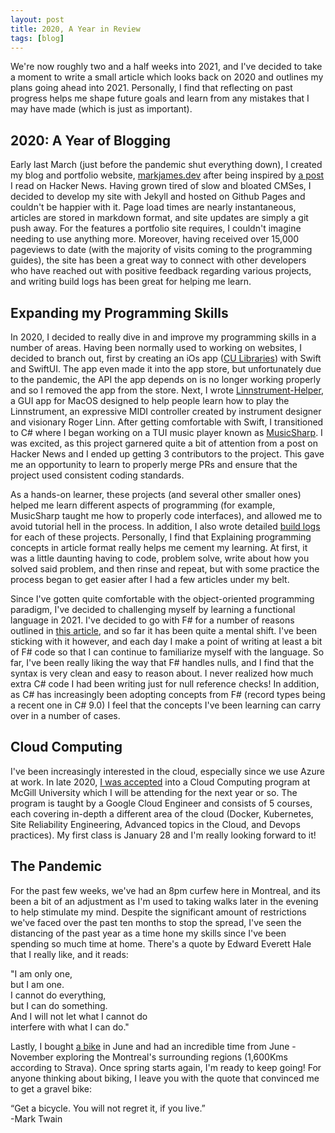 ```yaml
---
layout: post
title: 2020, A Year in Review
tags: [blog] 
---
```


We're now roughly two and a half weeks into 2021, and I've decided to take a moment to write a small article which looks back on 2020 and outlines my plans going ahead into 2021. Personally, I find that reflecting on past progress helps me shape future goals and learn from any mistakes that I may have made (which is just as important).

## 2020: A Year of Blogging

Early last March (just before the pandemic shut everything down), I created my blog and portfolio website, [markjames.dev](https://markjames.dev) after being inspired by [a post](https://news.ycombinator.com/item?id=22033792) I read on Hacker News. Having grown tired of slow and bloated CMSes, I decided to develop my site with Jekyll and hosted on Github Pages and couldn't be happier with it. Page load times are nearly instantaneous, articles are stored in markdown format, and site updates are simply a git push away. For the features a portfolio site requires, I couldn't imagine needing to use anything more. Moreover, having received over 15,000 pageviews to date (with the majority of visits coming to the programming guides), the site has been a great way to connect with other developers who have reached out with positive feedback regarding various projects, and writing build logs has been great for helping me learn.

## Expanding my Programming Skills

In 2020, I decided to really dive in and improve my programming skills in a number of areas. Having been normally used to working on websites, I decided to branch out, first by creating an iOs app ([CU Libraries](/cu-libraries)) with Swift and SwiftUI. The app even made it into the app store, but unfortunately due to the pandemic, the API the app depends on is no longer working properly and so I removed the app from the store. Next, I wrote [Linnstrument-Helper](/linnstrument-helper), a GUI app for MacOS designed to help people learn how to play the Linnstrument, an expressive MIDI controller created by instrument designer and visionary Roger Linn. After getting comfortable with Swift, I transitioned to C# where I began working on a TUI music player known as [MusicSharp](/musicsharp). I was excited, as this project garnered quite a bit of attention from a post on Hacker News and I ended up getting 3 contributors to the project. This gave me an opportunity to learn to properly merge PRs and ensure that the project used consistent coding standards. 

As a hands-on learner, these projects (and several other smaller ones) helped me learn different aspects of programming (for example, MusicSharp taught me how to properly code interfaces), and allowed me to avoid tutorial hell in the process. In addition, I also wrote detailed [build logs](/tags/#guides) for each of these projects. Personally, I find that Explaining programming concepts in article format really helps me cement my learning. At first, it was a little daunting having to code, problem solve, write about how you solved said problem, and then rinse and repeat, but with some practice the process began to get easier after I had a few articles under my belt.

Since I've gotten quite comfortable with the object-oriented programming paradigm, I've decided to challenging myself by learning a functional language in 2021. I've decided to go with F# for a number of reasons outlined in [this article](/2021-01-04-why-learning-fsharp-2021), and so far it has been quite a mental shift. I've been sticking with it however, and each day I make a point of writing at least a bit of F# code so that I can continue to familiarize myself with the language. So far, I've been really liking the way that F# handles nulls, and I find that the syntax is very clean and easy to reason about. I never realized how much extra C# code I had been writing just for null reference checks! In addition, as C# has increasingly been adopting concepts from F# (record types being a recent one in C# 9.0) I feel that the concepts I've been learning can carry over in a number of cases. 

## Cloud Computing

I've been increasingly interested in the cloud, especially since we use Azure at work. In late 2020, [I was accepted](/2020-12-09-back-to-school) into a Cloud Computing program at McGill University which I will be attending for the next year or so. The program is taught by a Google Cloud Engineer and consists of 5 courses, each covering in-depth a different area of the cloud (Docker, Kubernetes, Site Reliability Engineering, Advanced topics in the Cloud, and Devops practices). My first class is January 28 and I'm really looking forward to it!

## The Pandemic

For the past few weeks, we've had an 8pm curfew here in Montreal, and its been a bit of an adjustment as I'm used to taking walks later in the evening to help stimulate my mind. Despite the significant amount of restrictions we've faced over the past ten months to stop the spread, I've seen the distancing of the past year as a time hone my skills since I've been spending so much time at home. There's a quote by Edward Everett Hale that I really like, and it reads:

"I am only one,<br>
but I am one.<br>
I cannot do everything,<br>
but I can do something.<br>
And I will not let what I cannot do<br>
interfere with what I can do."<br>


Lastly, I bought [a bike](/2020-08-26-late-summer-updates/) in June and had an incredible time from June - November exploring the Montreal's surrounding regions (1,600Kms according to Strava). Once spring starts again, I'm ready to keep going! For anyone thinking about biking, I leave you with the quote that convinced me to get a gravel bike:

“Get a bicycle. You will not regret it, if you live.”<br> 
-Mark Twain

